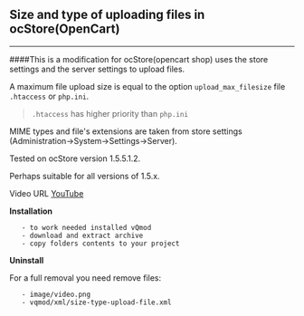 ## Size and type of uploading files in ocStore(OpenCart)
---
####This is a modification for ocStore(opencart shop) uses the store settings and the server settings to upload files.

A maximum file upload size is equal to the option `upload_max_filesize` file `.htaccess` or `php.ini`.

>`.htaccess` has higher priority than `php.ini`

MIME types and file's extensions are taken from store settings (Administration->System->Settings->Server).

Tested on ocStore version 1.5.5.1.2. 

Perhaps suitable for all versions of 1.5.x.

Video URL     [YouTube](https://youtu.be/5lNR_efBHfE)

**Installation**

       - to work needed installed vQmod
       - download and extract archive
       - copy folders contents to your project

**Uninstall**

For a full removal you need remove files: 

       - image/video.png
       - vqmod/xml/size-type-upload-file.xml
